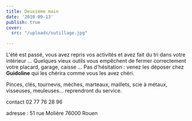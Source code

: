 ```yaml
---
title: Deuxième main
date: '2010-09-13'
publish: true
cover:
  src: "/uploads/outillage.jpg"

---
```

L'été est passé, vous avez repris vos activités et avez fait du tri dans votre intérieur ... Quelques vieux outils vous empêchent de fermer correctement votre placard, garage, caisse ... Pas d'hésitation : venez les déposer chez **Guidoline** qui les chérira comme vous les avez chéri.

Pinces, clés, tournevis, mèches, marteaux, maillets, scie à métaux, visseuses, meuleuses... reprendront du service.

contact 02 77 76 28 96 

adresse : 51 rue Molière 76000 Rouen